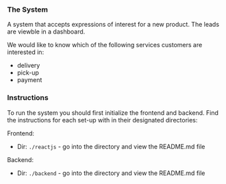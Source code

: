 ### The System

A system that accepts expressions of interest for a new product. The leads are viewble in a dashboard.

We would like to know which of the following services customers are interested in:
- delivery
- pick-up
- payment

### Instructions

To run the  system you should first initialize the frontend and backend.
Find the instructions for each set-up with in their designated directories:

Frontend:
- Dir: `./reactjs` - go into the directory and view the README.md file

Backend:
- Dir: `./backend` - go into the directory and view the README.md file
